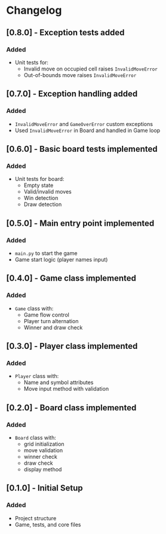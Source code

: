 # Changelog

## [0.8.0] - Exception tests added
### Added
- Unit tests for:
  - Invalid move on occupied cell raises `InvalidMoveError`
  - Out-of-bounds move raises `InvalidMoveError`

## [0.7.0] - Exception handling added
### Added
- `InvalidMoveError` and `GameOverError` custom exceptions
- Used `InvalidMoveError` in Board and handled in Game loop

## [0.6.0] - Basic board tests implemented
### Added
- Unit tests for board:
  - Empty state
  - Valid/invalid moves
  - Win detection
  - Draw detection

## [0.5.0] - Main entry point implemented
### Added
- `main.py` to start the game
- Game start logic (player names input)

## [0.4.0] - Game class implemented
### Added
- `Game` class with:
  - Game flow control
  - Player turn alternation
  - Winner and draw check

## [0.3.0] - Player class implemented
### Added
- `Player` class with:
  - Name and symbol attributes
  - Move input method with validation

## [0.2.0] - Board class implemented
### Added
- `Board` class with:
  - grid initialization
  - move validation
  - winner check
  - draw check
  - display method

## [0.1.0] - Initial Setup
### Added
- Project structure
- Game, tests, and core files